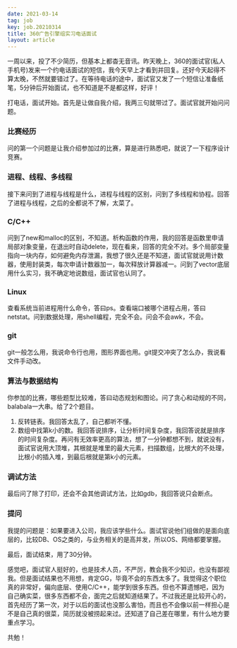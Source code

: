 ```yaml
---
date: 2021-03-14
tag: job
key: job.20210314
title: 360广告引擎组实习电话面试
layout: article
---
```


一周以来，投了不少简历，但基本上都杳无音讯。昨天晚上，360的面试官(私人手机号)发来一个约电话面试的短信，我今天早上才看到并回复。还好今天起得不算太晚，不然就要错过了。在等待电话的途中，面试官又发了一个短信让准备纸笔，5分钟后开始面试，也不知道是不是都这样，好评！



打电话，面试开始。首先是让做自我介绍，我两三句就带过了。面试官就开始问问题。



### 比赛经历

问的第一个问题是让我介绍参加过的比赛，算是进行熟悉吧，就说了一下程序设计竞赛。

### 进程、线程、多线程

接下来问到了进程与线程是什么，进程与线程的区别，问到了多线程和协程。回答了进程与线程，之后的全都说不了解，太菜了。

### C/C++

问到了new和malloc的区别，不知道。析构函数的作用，我的回答是函数里申请局部对象变量，在退出时自动delete，现在看来，回答的完全不对。多个局部变量指向一块内存，如何避免内存泄漏，我想了很久还是不知道，面试官就说用计数器，使用封装类，每次申请计数器加一，每次释放计算器减一。问到了vector底层用什么实习，我不确定地说数组，面试官也认同了。

### Linux

查看系统当前进程用什么命令，答曰ps。查看端口被哪个进程占用，答曰netstat。问到数据处理，用shell编程，完全不会。问会不会awk，不会。

### git

git一般怎么用，我说命令行也用，图形界面也用。git提交冲突了怎么办，我说看文件手动改。

### 算法与数据结构

你参加的比赛，哪些题型比较难，答曰动态规划和图论。问了贪心和动规的不同，balabala一大串。给了2个题目。

1. 反转链表。我回答太乱了，自己都听不懂。
2. 数组中找第k小的数。我回答说排序，让分析时间复杂度，我回答说就是排序的时间复杂度。再问有无效率更高的算法，想了一分钟都想不到，就说没有，面试官说用大顶堆，其根就是堆里的最大元素，扫描数组，比根大的不处理，比根小的插入堆，到最后根就是第k小的元素。

### 调试方法

最后问了除了打印，还会不会其他调试方法，比如gdb，我回答说只会断点。

### 提问

我提的问题是：如果要进入公司，我应该学些什么。面试官说他们组做的是面向底层的，比较DB、OS之类的，与业务相关的是高并发，所以OS、网络都要掌握。



最后，面试结束，用了30分钟。

感觉吧，面试官人挺好的，也是技术人员，不严厉，教会我不少知识，也没有鄙视我。但是面试结果也不用想，肯定GG，毕竟不会的东西太多了。我觉得这个职位真的非常好，偏向底层、使用C/C++，能学到很多东西。但也不算遗憾吧，因为自己确实菜，很多东西都不会，面完之后就知道结果了。不过我还是比较开心的，首先经历了第一次，对于以后的面试也没那么害怕，而且也不会像以前一样担心是不是自己真的很菜，简历就没被捞起来过。还知道了自己差在哪里，有什么地方要重点学习。



共勉！